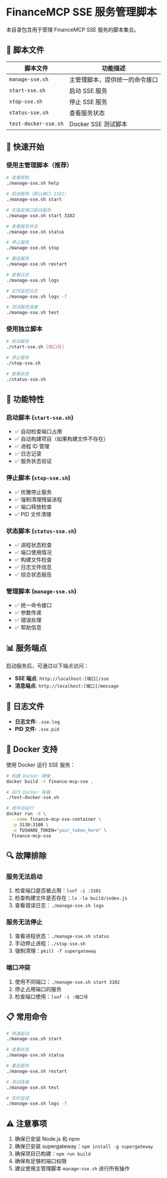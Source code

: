 # FinanceMCP SSE 服务管理脚本

本目录包含用于管理 FinanceMCP SSE 服务的脚本集合。

## 📁 脚本文件

| 脚本文件 | 功能描述 |
|---------|---------|
| `manage-sse.sh` | 主管理脚本，提供统一的命令接口 |
| `start-sse.sh` | 启动 SSE 服务 |
| `stop-sse.sh` | 停止 SSE 服务 |
| `status-sse.sh` | 查看服务状态 |
| `test-docker-sse.sh` | Docker SSE 测试脚本 |

## 🚀 快速开始

### 使用主管理脚本（推荐）

```bash
# 查看帮助
./manage-sse.sh help

# 启动服务（默认端口 3101）
./manage-sse.sh start

# 在指定端口启动服务
./manage-sse.sh start 3102

# 查看服务状态
./manage-sse.sh status

# 停止服务
./manage-sse.sh stop

# 重启服务
./manage-sse.sh restart

# 查看日志
./manage-sse.sh logs

# 实时监控日志
./manage-sse.sh logs -f

# 测试服务连接
./manage-sse.sh test
```

### 使用独立脚本

```bash
# 启动服务
./start-sse.sh [端口号]

# 停止服务
./stop-sse.sh

# 查看状态
./status-sse.sh
```

## 🔧 功能特性

### 启动脚本 (`start-sse.sh`)
- ✅ 自动检查端口占用
- ✅ 自动构建项目（如果构建文件不存在）
- ✅ 进程 ID 管理
- ✅ 日志记录
- ✅ 服务状态验证

### 停止脚本 (`stop-sse.sh`)
- ✅ 优雅停止服务
- ✅ 强制清理残留进程
- ✅ 端口释放检查
- ✅ PID 文件清理

### 状态脚本 (`status-sse.sh`)
- ✅ 进程状态检查
- ✅ 端口使用情况
- ✅ 构建文件检查
- ✅ 日志文件信息
- ✅ 综合状态报告

### 管理脚本 (`manage-sse.sh`)
- ✅ 统一命令接口
- ✅ 参数传递
- ✅ 错误处理
- ✅ 帮助信息

## 📊 服务端点

启动服务后，可通过以下端点访问：

- **SSE 端点**: `http://localhost:[端口]/sse`
- **消息端点**: `http://localhost:[端口]/message`

## 📝 日志文件

- **日志文件**: `.sse.log`
- **PID 文件**: `.sse.pid`

## 🐳 Docker 支持

使用 Docker 运行 SSE 服务：

```bash
# 构建 Docker 镜像
docker build -t finance-mcp-sse .

# 运行 Docker 容器
./test-docker-sse.sh

# 或手动运行
docker run -d \
  --name finance-mcp-sse-container \
  -p 3130:3100 \
  -e TUSHARE_TOKEN="your_token_here" \
  finance-mcp-sse
```

## 🔍 故障排除

### 服务无法启动
1. 检查端口是否被占用：`lsof -i :3101`
2. 检查构建文件是否存在：`ls -la build/index.js`
3. 查看错误日志：`./manage-sse.sh logs`

### 服务无法停止
1. 查看进程状态：`./manage-sse.sh status`
2. 手动停止进程：`./stop-sse.sh`
3. 强制清理：`pkill -f supergateway`

### 端口冲突
1. 使用不同端口：`./manage-sse.sh start 3102`
2. 停止占用端口的服务
3. 检查端口使用：`lsof -i :端口号`

## 📋 常用命令

```bash
# 快速启动
./manage-sse.sh start

# 查看状态
./manage-sse.sh status

# 重启服务
./manage-sse.sh restart

# 测试连接
./manage-sse.sh test

# 实时监控
./manage-sse.sh logs -f
```

## ⚠️ 注意事项

1. 确保已安装 Node.js 和 npm
2. 确保已安装 supergateway：`npm install -g supergateway`
3. 确保项目已构建：`npm run build`
4. 确保有足够的端口权限
5. 建议使用主管理脚本 `manage-sse.sh` 进行所有操作
